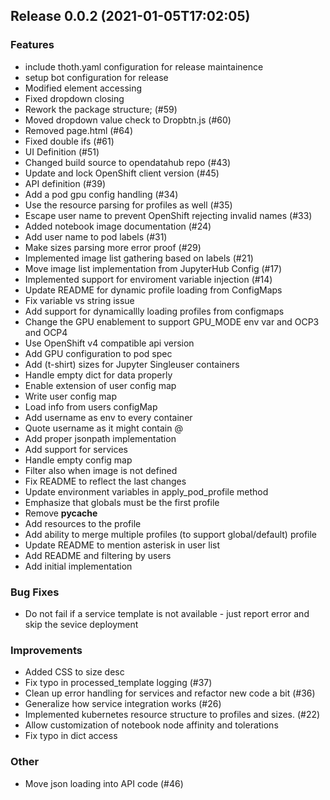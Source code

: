 
## Release 0.0.2 (2021-01-05T17:02:05)
### Features
* include thoth.yaml configuration for release maintainence
* setup bot configuration for release
* Modified element accessing
* Fixed dropdown closing
* Rework the package structure; (#59)
* Moved dropdown value check to Dropbtn.js (#60)
* Removed page.html (#64)
* Fixed double ifs (#61)
* UI Definition (#51)
* Changed build source to opendatahub repo (#43)
* Update and lock OpenShift client version (#45)
* API definition (#39)
* Add a pod gpu config handling (#34)
* Use the resource parsing for profiles as well (#35)
* Escape user name to prevent OpenShift rejecting invalid names (#33)
* Added notebook image documentation (#24)
* Add user name to pod labels (#31)
* Make sizes parsing more error proof (#29)
* Implemented image list gathering based on labels (#21)
* Move image list implementation from JupyterHub Config (#17)
* Implemented support for enviroment variable injection (#14)
* Update README for dynamic profile loading from ConfigMaps
* Fix variable vs string issue
* Add support for dynamicallly loading profiles from configmaps
* Change the GPU enablement to support GPU_MODE env var and OCP3 and OCP4
* Use OpenShift v4 compatible api version
* Add GPU configuration to pod spec
* Add (t-shirt) sizes for Jupyter Singleuser containers
* Handle empty dict for data properly
* Enable extension of user config map
* Write user config map
* Load info from users configMap
* Add username as env to every container
* Quote username as it might contain @
* Add proper jsonpath implementation
* Add support for services
* Handle empty config map
* Filter also when image is not defined
* Fix README to reflect the last changes
* Update environment variables in apply_pod_profile method
* Emphasize that globals must be the first profile
* Remove __pycache__
* Add resources to the profile
* Add ability to merge multiple profiles (to support global/default) profile
* Update README to mention asterisk in user list
* Add README and filtering by users
* Add initial implementation
### Bug Fixes
* Do not fail if a service template is not available - just report error and skip the sevice deployment
### Improvements
* Added CSS to size desc
* Fix typo in processed_template logging (#37)
* Clean up error handling for services and refactor new code a bit (#36)
* Generalize how service integration works (#26)
* Implemented kubernetes resource structure to profiles and sizes. (#22)
* Allow customization of notebook node affinity and tolerations
* Fix typo in dict access
### Other
*  Move json loading into API code (#46)
